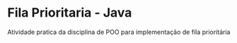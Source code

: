 # Fila Prioritaria - Java
Atividade pratica da disciplina de POO para implementação de fila prioritária 
